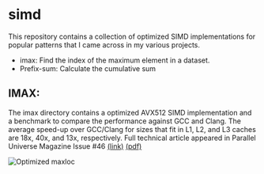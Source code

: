 # simd
This repository contains a collection of optimized SIMD implementations for popular patterns that I came across in my various projects.

- imax: Find the index of the maximum element in a dataset.
- Prefix-sum: Calculate the cumulative sum


## IMAX:
The imax directory contains a optimized AVX512 SIMD implementation and a benchmark to compare the performance against GCC and Clang. The average speed-up over GCC/Clang for sizes that fit in L1, L2, and L3 caches are 18x, 40x, and 13x, respectively. Full technical article appeared in Parallel Universe Magazine Issue #46 [(link)](https://www.intel.com/content/www/us/en/developer/community/parallel-universe-magazine/overview.html) [(pdf)](./imax/parallel-universe-issue-46.pdf)


![Optimized maxloc](https://user-images.githubusercontent.com/18724658/166125947-7ac722d1-852d-49c7-a1d4-54ce14f03d49.png)
